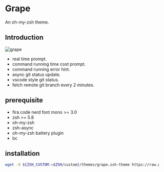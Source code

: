 # Grape

An oh-my-zsh theme.

## Introduction

![grape](image/grape.gif)

* real time prompt.
* command running time cost prompt.
* command running error hint.
* async git status update.
* vscode style git status.
* fetch remote git branch every 2 minutes.

## prerequisite

- fira code nerd font mono >= 3.0
- zsh >= 5.8
- oh-my-zsh
- zsh-async
- oh-my-zsh battery plugin
- bc

## installation

```bash
wget -O ${ZSH_CUSTOM:=$ZSH/custom}/themes/grape.zsh-theme https://raw.githubusercontent.com/Alwaysproblem/grape/master/grape.zsh-theme
```

